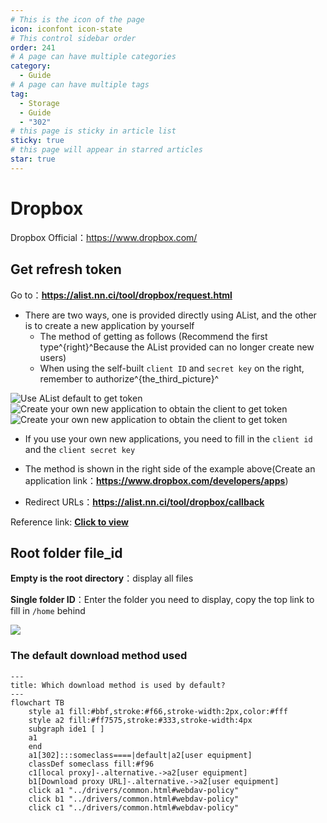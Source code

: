 ```yaml
---
# This is the icon of the page
icon: iconfont icon-state
# This control sidebar order
order: 241
# A page can have multiple categories
category:
  - Guide
# A page can have multiple tags
tag:
  - Storage
  - Guide
  - "302"
# this page is sticky in article list
sticky: true
# this page will appear in starred articles
star: true
---
```


# Dropbox

Dropbox Official：https://www.dropbox.com/



## **Get refresh token**

Go to：**https://alist.nn.ci/tool/dropbox/request.html**

- There are two ways, one is provided directly using AList, and the other is to create a new application by yourself
  - The method of getting as follows (Recommend the first type^{right}^Because the AList provided can no longer create new users)
  - When using the self-built `client ID` and `secret key` on the right, remember to authorize^{the_third_picture}^

<div class="image-preview">  
    <img src="/img/drivers/dropbox/dropbox-1.png" alt="Use AList default to get token" title="Use AList default to get token"/>
    <img src="/img/drivers/dropbox/dropbox-2.png" alt="Create your own new application to obtain the client to get token" title="Create your own new application to obtain the client to get token"/>
    <img src="/img/drivers/dropbox/dropbox-2-2.png" alt="Create your own new application to obtain the client to get token" title="Create your own new application to obtain the client to get token"/>
</div>



- If you use your own new applications, you need to fill in the `client id` and the `client secret key`

- The method is shown in the right side of the example above(Create an application link：**https://www.dropbox.com/developers/apps**)

- Redirect URLs：**https://alist.nn.ci/tool/dropbox/callback**

Reference link: [**Click to view**](https://github.com/alist-org/alist/commit/cfee536b96f38e5ba3f3575fab4e89f6c0e1bc5b#commitcomment-119688700)



## **Root folder file_id**

**Empty is the root directory**：display all files

**Single folder ID**：Enter the folder you need to display, copy the top link to fill in `/home` behind

![](/img/drivers/dropbox/folder_id.png)




### **The default download method used**


```mermaid
---
title: Which download method is used by default?
---
flowchart TB
    style a1 fill:#bbf,stroke:#f66,stroke-width:2px,color:#fff
    style a2 fill:#ff7575,stroke:#333,stroke-width:4px
    subgraph ide1 [ ]
    a1
    end
    a1[302]:::someclass====|default|a2[user equipment]
    classDef someclass fill:#f96
    c1[local proxy]-.alternative.->a2[user equipment]
    b1[Download proxy URL]-.alternative.->a2[user equipment]
    click a1 "../drivers/common.html#webdav-policy"
    click b1 "../drivers/common.html#webdav-policy"
    click c1 "../drivers/common.html#webdav-policy"
```